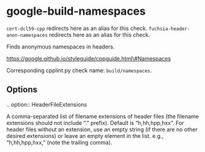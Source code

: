 google-build-namespaces
=======================

`cert-dcl59-cpp` redirects here as an alias for this check.
`fuchsia-header-anon-namespaces` redirects here as an alias for this
check.

Finds anonymous namespaces in headers.

https://google.github.io/styleguide/cppguide.html\#Namespaces

Corresponding cpplint.py check name: `build/namespaces`.

Options
-------

.. option:: HeaderFileExtensions

A comma-separated list of filename extensions of header files (the
filename extensions should not include “.” prefix). Default is
“h,hh,hpp,hxx”. For header files without an extension, use an empty
string (if there are no other desired extensions) or leave an empty
element in the list. e.g., “h,hh,hpp,hxx,” (note the trailing comma).
